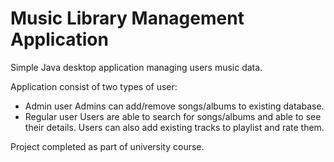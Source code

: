 # Music Library Management Application

Simple Java desktop application managing users music data. 

Application consist of two types of user:

- Admin user
  Admins can add/remove songs/albums to existing database.
- Regular user
  Users are able to search for songs/albums and able to see their details. 
  Users can also add existing tracks to playlist and rate them.


Project completed as part of university course.


